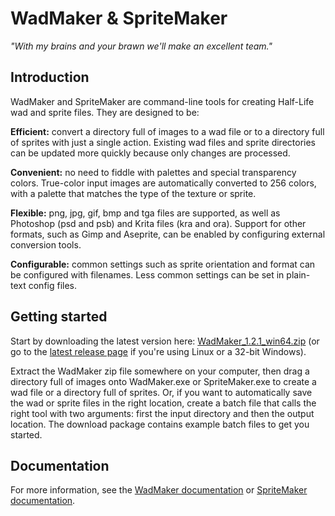 # WadMaker & SpriteMaker

*"With my brains and your brawn we'll make an excellent team."*



## Introduction

WadMaker and SpriteMaker are command-line tools for creating Half-Life wad and sprite files. They are designed to be:

**Efficient:** convert a directory full of images to a wad file or to a directory full of sprites with just a single action. Existing wad files and sprite directories can be updated more quickly because only changes are processed.

**Convenient:** no need to fiddle with palettes and special transparency colors. True-color input images are automatically converted to 256 colors, with a palette that matches the type of the texture or sprite.

**Flexible:** png, jpg, gif, bmp and tga files are supported, as well as Photoshop (psd and psb) and Krita files (kra and ora). Support for other formats, such as Gimp and Aseprite, can be enabled by configuring external conversion tools.

**Configurable:** common settings such as sprite orientation and format can be configured with filenames. Less common settings can be set in plain-text config files.



## Getting started

Start by downloading the latest version here: [WadMaker_1.2.1_win64.zip](https://github.com/pwitvoet/wadmaker/releases/download/1.2.1/WadMaker_1.2.1_win64.zip) (or go to the [latest release page](https://github.com/pwitvoet/wadmaker/releases/latest) if you're using Linux or a 32-bit Windows).

Extract the WadMaker zip file somewhere on your computer, then drag a directory full of images onto WadMaker.exe or SpriteMaker.exe to create a wad file or a directory full of sprites. Or, if you want to automatically save the wad or sprite files in the right location, create a batch file that calls the right tool with two arguments: first the input directory and then the output location. The download package contains example batch files to get you started.



## Documentation

For more information, see the [WadMaker documentation](wadmaker.md) or [SpriteMaker documentation](spritemaker.md).

